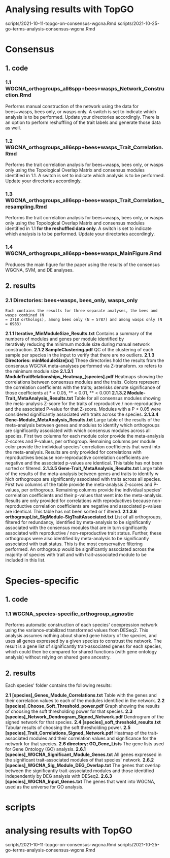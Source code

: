 # Analysing results with TopGO
scripts/2021-10-11-topgo-on-consensus-wgcna.Rmd
scripts/2021-10-25-go-terms-analysis-consensus-wgcna.Rmd

# Consensus

## 1. code
### 1.1 WGCNA_orthogroups_all6spp+bees+wasps_Network_Construction.Rmd
Performs manual construction of the network using the data for bees+wasps, bees only, or wasps only. A switch is set to indicate which analysis is to be performed. Update your directories accordingly. There is an option to perform reshuffling of the trait labels and generate those data as well.

### 1.2 WGCNA_orthogroups_all6spp+bees+wasps_Trait_Correlation.Rmd
Performs the trait correlation analysis for bees+wasps, bees only, or wasps only using the Topological Overlap Matrix and consensus modules identified in 1.1. A switch is set to indicate which analysis is to be performed. Update your directories accordingly.

### 1.3 WGCNA_orthogroups_all6spp+bees+wasps_Trait_Correlation_resampling.Rmd
Performs the trait correlation analysis for bees+wasps, bees only, or wasps only using the Topological Overlap Matrix and consensus modules identified in 1.1 **for the reshuffled data only**. A switch is set to indicate which analysis is to be performed. Update your directories accordingly.

### 1.4 WGCNA_orthogroups_all6spp+bees+wasps_MainFigure.Rmd
Produces the main figure for the paper using the results of the consensus WGCNA, SVM, and DE analyses.

## 2. results
### 2.1 Directories: bees+wasps, bees_only, wasps_only
	Each contains the results for three separate analyses, the bees and wasps combined (N 
	= 3718 orthologs), among bees only (N = 5787) and among wasps only (N = 6983)
**2.1.1 Iterative_MinModuleSize_Results.txt**
	Contains a summary of the numbers of modules and genes per module identified by 		
	iteratively reducing the minimum module size during manual network construction.
**2.1.2 SampleClustering.pdf**
    QC of the clustering of each sample per species in the input to verify that there are 
    no outliers.
**2.1.3 Directories: minModuleSize[xx]**
    These directories hold the results from the consensus WGCNA meta-analyses performed 
    via Z-transform. xx refers to the minimum module size
**2.1.3.1 ModuleTraitRelationships_Heatmap_[species].pdf**
	Heatmaps showing the correlations between consensus modules and the traits. Colors 
	represent the correlation coefficients with the traits; asterisks denote significance 
	of those coefficients at * < 0.05, ** < 0.01, ** < 0.001
**2.1.3.2 Module-Trait_MetaAnalysis_Results.txt**
	Table for all consensus modules showing the meta-analysis Z-score for the traits of 
	reproductive / non-reproductive and the associated P-value for that Z-score. Modules 
	with a P < 0.05 were considered significantly associated with traits across the 
	species.
**2.1.3.4 Gene-Module_MetaAnalysis_Results.txt**
	Large table of the results of the meta-analysis between genes and modules to identify 
	which orthogroups are significantly associated with which consensus modules across all 
	species. First two columns for each module color provide the meta-analysis Z-scores 
	and P-values, per orthogroup. Remaining columns per module color provide the 
	individual species' correlation coefficients that went into the meta-analysis. Results 
	are only provided for correlations with reproductives because non-reproductive 
	correlation coefficients are negative and the associated p-values are identical. This 
	table has not been sorted or filtered.
**2.1.3.5 Gene-Trait_MetaAnalysis_Results.txt**
	Large table of the results of the meta-analysis between genes and traits to identify w
	hich orthogroups are significantly associated with traits across all species. First 
	two columns of the table provide the meta-analysis Z-scores and P-values, per 
	orthogroup. Remaining columns provide the individual species' correlation coefficients 
	and their p-values that went into the meta-analysis. Results are only provided for 
	correlations with reproductives because non-reproductive correlation coefficients are 
	negative and associated p-values are identical. This table has not been sorted or f
	iltered.
**2.1.3.6 orthogroupList_SigModule-SigTraitAssociated.txt**
	List of all orthogroups, filtered for redundancy, identified by meta-analysis to be 
	significantly associated with the consensus modules that are in turn significantly 
	associated with reproductive / non-reproductive trait status. Further, these 
	orthogroups were also identified by meta-analysis to be significantly associated with 
	trait status. This is the most conservative filtering performed. An orthogroup would 
	be significantly associated across the majority of species with trait and with 
	trait-associated module to be included in this list. 

# Species-specific

## 1. code
### 1.1 WGCNA_species-specific_orthogroup_agnostic
Performs automatic construction of each species' coexpression network using the variance-stabilized transformed values from DESeq2. This analysis assumes nothing about shared gene history of the species, and uses all genes expressed by a given species to construst the network. The result is a gene list of significantly trait-associated genes for each species, which could then be compared for shared functions (with gene ontology analysis) without relying on shared gene ancestry.

## 2. results
Each species' folder contains the following results:

**2.1 [species]_Genes_Module_Correlations.txt**
	Table with the genes and their correlation values to each of the modules identified in 
	the network.
**2.2 [species]_Choose_Soft_Threshold_power.pdf**
	Graph showing the results of choosing the soft thresholding power for that species.
**2.3 [species]_Network_Dendrogram_Signed_Network.pdf**
	Dendrogram of the signed network for that species.
**2.4 [species]_soft_threshold_results.txt**
	Tabular results of choosing the soft thresholding power.
**2.5 [species]_Trait_Correlations_Signed_Network.pdf**
	Heatmap of the trait-associated modules and their correlation values and significance 
	for the network for that species.
**2.6 directory: GO_Gene_Lists**
	The gene lists used for Gene Ontology (GO) analysis. 
**2.6.1 [species]_WGCNA_Significant_Module_Genes.txt**
	All genes expressed in the significant trait-associated modules of that species' 
	network.
**2.6.2 [species]_WGCNA_Sig_Module_DEG_Overlap.txt**
	The genes that overlap between the significantly trait-associated modules and those 
	identified independently by DEG analysis with DESeq2.
**2.6.3 [species]_WGCNA_Input_Genes.txt**
	The genes that went into WGCNA, used as the universe for GO analysis.
	
	
#  scripts
# analysing results with TopGO
scripts/2021-10-11-topgo-on-consensus-wgcna.Rmd
scripts/2021-10-25-go-terms-analysis-consensus-wgcna.Rmd
